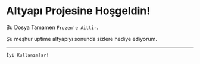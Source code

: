 Altyapı Projesine Hoşgeldin!
=================
 Bu Dosya Tamamen `Frozen'e Aittir`. 
 
 Şu meşhur uptime altyapıyı sonunda sizlere hediye ediyorum.
 

-------------------

`İyi Kullanımlar!`